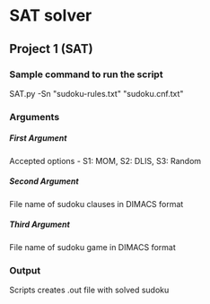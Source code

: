 # SAT solver

## Project 1 (SAT)

### Sample command to run the script
SAT.py -Sn "sudoku-rules.txt" "sudoku.cnf.txt"

### Arguments

##### First Argument
Accepted options - S1: MOM, S2: DLIS, S3: Random

##### Second Argument
File name of sudoku clauses in DIMACS format

##### Third Argument
File name of sudoku game in DIMACS format

### Output
Scripts creates .out file with solved sudoku
